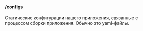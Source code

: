 #### /configs

Статические конфигурации нашего приложения, связанные с процессом сборки приложения. Обычно это yaml-файлы.
